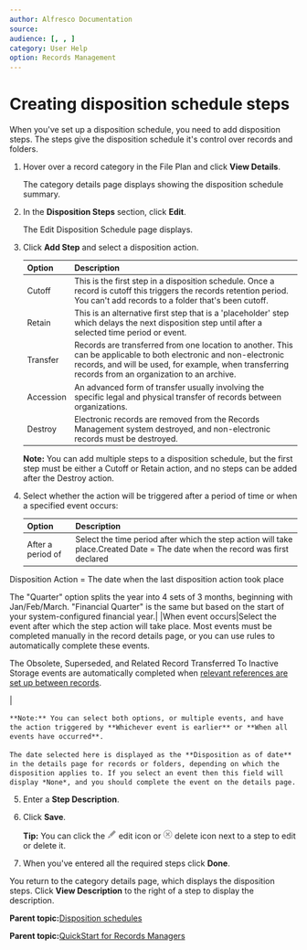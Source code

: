 ```yaml
---
author: Alfresco Documentation
source: 
audience: [, , ]
category: User Help
option: Records Management
---
```


# Creating disposition schedule steps

When you've set up a disposition schedule, you need to add disposition steps. The steps give the disposition schedule it's control over records and folders.

1.  Hover over a record category in the File Plan and click **View Details**.

    The category details page displays showing the disposition schedule summary.

2.  In the **Disposition Steps** section, click **Edit**.

    The Edit Disposition Schedule page displays.

3.  Click **Add Step** and select a disposition action.

    |Option|Description|
    |------|-----------|
    |Cutoff|This is the first step in a disposition schedule. Once a record is cutoff this triggers the records retention period. You can't add records to a folder that's been cutoff.|
    |Retain|This is an alternative first step that is a 'placeholder' step which delays the next disposition step until after a selected time period or event.|
    |Transfer|Records are transferred from one location to another. This can be applicable to both electronic and non-electronic records, and will be used, for example, when transferring records from an organization to an archive.|
    |Accession|An advanced form of transfer usually involving the specific legal and physical transfer of records between organizations.|
    |Destroy|Electronic records are removed from the Records Management system destroyed, and non-electronic records must be destroyed.|

    **Note:** You can add multiple steps to a disposition schedule, but the first step must be either a Cutoff or Retain action, and no steps can be added after the Destroy action.

4.  Select whether the action will be triggered after a period of time or when a specified event occurs:

    |Option|Description|
    |------|-----------|
    |After a period of|Select the time period after which the step action will take place.Created Date = The date when the record was first declared

Disposition Action = The date when the last disposition action took place

The "Quarter" option splits the year into 4 sets of 3 months, beginning with Jan/Feb/March. "Financial Quarter" is the same but based on the start of your system-configured financial year.|
    |When event occurs|Select the event after which the step action will take place. Most events must be completed manually in the record details page, or you can use rules to automatically complete these events.

The Obsolete, Superseded, and Related Record Transferred To Inactive Storage events are automatically completed when [relevant references are set up between records](rm-records-manage-reference.md).

|

    **Note:** You can select both options, or multiple events, and have the action triggered by **Whichever event is earlier** or **When all events have occurred**.

    The date selected here is displayed as the **Disposition as of date** in the details page for records or folders, depending on which the disposition applies to. If you select an event then this field will display *None*, and you should complete the event on the details page.

5.  Enter a **Step Description**.

6.  Click **Save**.

    **Tip:** You can click the ![Edit icon](../images/ico-configure.png) edit icon or ![Delete icon](../images/ico-delete.png) delete icon next to a step to edit or delete it.

7.  When you've entered all the required steps click **Done**.


You return to the category details page, which displays the disposition steps. Click **View Description** to the right of a step to display the description.

  

**Parent topic:**[Disposition schedules](../concepts/rm-dispschedule.md)

**Parent topic:**[QuickStart for Records Managers](../concepts/rm-gs-managers.md)

